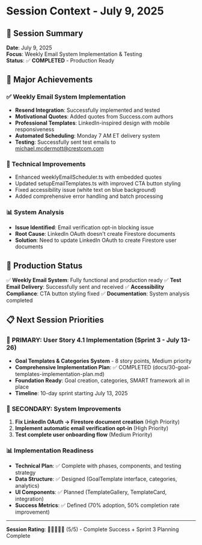 # Session Context - July 9, 2025

## 🎯 Session Summary

**Date**: July 9, 2025  
**Focus**: Weekly Email System Implementation & Testing  
**Status**: ✅ **COMPLETED** - Production Ready

## 🚀 Major Achievements

### ✅ Weekly Email System Implementation

- **Resend Integration**: Successfully implemented and tested
- **Motivational Quotes**: Added quotes from Success.com authors
- **Professional Templates**: LinkedIn-inspired design with mobile responsiveness
- **Automated Scheduling**: Monday 7 AM ET delivery system
- **Testing**: Successfully sent test emails to michael.mcdermott@crestcom.com

### 🔧 Technical Improvements

- Enhanced weeklyEmailScheduler.ts with embedded quotes
- Updated setupEmailTemplates.ts with improved CTA button styling
- Fixed accessibility issue (white text on blue background)
- Added comprehensive error handling and batch processing

### 📊 System Analysis

- **Issue Identified**: Email verification opt-in blocking issue
- **Root Cause**: LinkedIn OAuth doesn't create Firestore documents
- **Solution**: Need to update LinkedIn OAuth to create Firestore user documents

## 🎯 Production Status

✅ **Weekly Email System**: Fully functional and production ready
✅ **Test Email Delivery**: Successfully sent and received
✅ **Accessibility Compliance**: CTA button styling fixed
✅ **Documentation**: System analysis completed

## 📋 Next Session Priorities

### 🎯 **PRIMARY: User Story 4.1 Implementation** (Sprint 3 - July 13-26)

- **Goal Templates & Categories System** - 8 story points, Medium priority
- **Comprehensive Implementation Plan**: ✅ COMPLETED (docs/30-goal-templates-implementation-plan.md)
- **Foundation Ready**: Goal creation, categories, SMART framework all in place
- **Timeline**: 10-day sprint starting July 13, 2025

### 🔧 **SECONDARY: System Improvements**

1. **Fix LinkedIn OAuth → Firestore document creation** (High Priority)
2. **Implement automatic email verification opt-in** (High Priority)
3. **Test complete user onboarding flow** (Medium Priority)

### 📊 **Implementation Readiness**

- **Technical Plan**: ✅ Complete with phases, components, and testing strategy
- **Data Structure**: ✅ Designed (GoalTemplate interface, categories, analytics)
- **UI Components**: ✅ Planned (TemplateGallery, TemplateCard, integration)
- **Success Metrics**: ✅ Defined (70% adoption, 50% completion rate improvement)

---

**Session Rating**: 🌟🌟🌟🌟🌟 (5/5) - Complete Success + Sprint 3 Planning Complete

